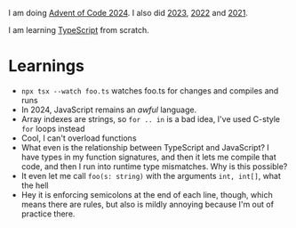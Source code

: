 I am doing [Advent of Code 2024](http://adventofcode.com/2024). I also did [2023](https://github.com/Plutor/advent-of-code-2023), [2022](https://github.com/Plutor/advent-of-code-2022) and [2021](https://github.com/Plutor/advent-of-code-2021).

I am learning [TypeScript](https://www.typescriptlang.org/) from scratch.

# Learnings

* `npx tsx --watch foo.ts` watches foo.ts for changes and compiles and runs
* In 2024, JavaScript remains an _awful_ language.
* Array indexes are strings, so `for .. in` is a bad idea, I've used C-style `for` loops instead
* Cool, I can't overload functions
* What even is the relationship between TypeScript and JavaScript? I have types in my function 
signatures, and then it lets me compile that code, and then I run into runtime type mismatches. Why is this possible?
* It even let me call `foo(s: string)` with the arguments `int, int[]`, what the hell
* Hey it is enforcing semicolons at the end of each line, though, which means there are rules, but also is mildly annoying because I'm out of practice  there.
